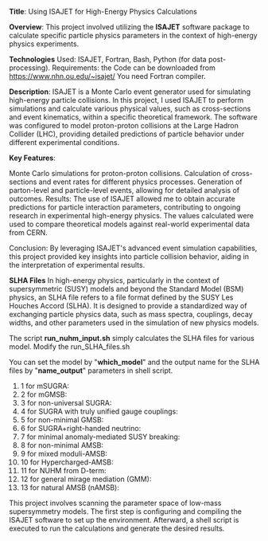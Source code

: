 **Title**: Using ISAJET for High-Energy Physics Calculations

**Overview**: This project involved utilizing the **ISAJET** software package to calculate specific particle physics parameters in the context of high-energy physics experiments.

**Technologies** Used: ISAJET, Fortran, Bash, Python (for data post-processing).
Requirements: the Code can be downloaded from https://www.nhn.ou.edu/~isajet/
            You need Fortran compiler.

**Description**: ISAJET is a Monte Carlo event generator used for simulating high-energy particle collisions. In this project, I used ISAJET to perform simulations and calculate various physical values, such as cross-sections and event kinematics, within a specific theoretical framework. The software was configured to model proton-proton collisions at the Large Hadron Collider (LHC), providing detailed predictions of particle behavior under different experimental conditions.

**Key Features**:

Monte Carlo simulations for proton-proton collisions.
Calculation of cross-sections and event rates for different physics processes.
Generation of parton-level and particle-level events, allowing for detailed analysis of outcomes.
Results: The use of ISAJET allowed me to obtain accurate predictions for particle interaction parameters, contributing to ongoing research in experimental high-energy physics. The values calculated were used to compare theoretical models against real-world experimental data from CERN.

Conclusion: By leveraging ISAJET's advanced event simulation capabilities, this project provided key insights into particle collision behavior, aiding in the interpretation of experimental results.

**SLHA Files**
In high-energy physics, particularly in the context of supersymmetric (SUSY) models and beyond the Standard Model (BSM) physics, an SLHA file refers to a file format defined by the SUSY Les Houches Accord (SLHA). It is designed to provide a standardized way of exchanging particle physics data, such as mass spectra, couplings, decay widths, and other parameters used in the simulation of new physics models.

The script **run_nuhm_input.sh** simply calculates the SLHA files for various model.
Modify the run_SLHA_files.sh


You can set the model by "**which_model**" and the output name for the SLHA files by "**name_output**" parameters in shell script.

1. 1 for mSUGRA:
2. 2 for mGMSB:
3. 3 for non-universal SUGRA:
4. 4 for SUGRA with truly unified gauge couplings:
5. 5 for non-minimal GMSB:
6. 6 for SUGRA+right-handed neutrino:
7. 7 for minimal anomaly-mediated SUSY breaking:
8. 8 for non-minimal AMSB:
9. 9 for mixed moduli-AMSB:
10. 10 for Hypercharged-AMSB:
11. 11 for NUHM from D-term:
12. 12 for general mirage mediation (GMM):
13. 13 for natural AMSB (nAMSB): 

This project involves scanning the parameter space of low-mass supersymmetry models. The first step is configuring and compiling the ISAJET software to set up the environment. Afterward, a shell script is executed to run the calculations and generate the desired results.

